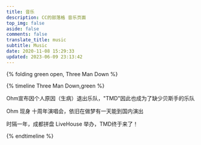 ```yaml
---
title: 音乐
description: CC的部落格 音乐页面
top_img: false
aside: false
comments: false
translate_title: music
subtitle: Music
date: 2020-11-08 15:29:33
updated: 2023-06-09 23:13:42
---
```

<link rel="stylesheet" href="https://jsd.onmicrosoft.cn/npm/aplayer/dist/APlayer.min.css">
<script src="https://jsd.onmicrosoft.cn/npm/aplayer/dist/APlayer.min.js"></script>
<script src="https://jsd.onmicrosoft.cn/npm/@xizeyoupan/meting/dist/Meting.min.js"></script>
<script>var meting_api="https://meting.ccknbc.cc/api?server=:server&type=:type&id=:id&auth=:auth&r=:r"</script>

<!-- https://music.startly.cn/ 不支持 artist
https://meting.yany.ml/api 不支持 qq音乐 音频
https://geekswg-meting.geekswg.top/api 不支持 qq音乐
https://meting.ccknbc.cc/api 支持 Netease, QQ, YouTube Music, Spotify -->

{% folding green open, Three Man Down %}
<!-- {% note green 'fa-solid fa-dice-three' simple %}Three Man Down × Tilly Birds{% endnote %} -->
<meting-js server="netease" type="artist" id="12838890" list-folded="true" theme="#8fbc8f"></meting-js>
<!-- {% note info simple %}2022年8月22日 Ohm宣布因个人原因（生病）退出乐队，"TMD"因此也成为了缺少贝斯手的乐队{% endnote %}
{% note success simple %}2023年8月19日 Ohm 现身 十周年演唱会，依旧在做梦有一天能到国内演出{% endnote %}
{% endfolding %} -->

{% timeline Three Man Down,green %}

<!-- timeline 2022年8月22日 -->

Ohm宣布因个人原因（生病）退出乐队，"TMD"因此也成为了缺少贝斯手的乐队

<!-- endtimeline -->

<!-- timeline 2023年8月19日 -->

Ohm 现身 十周年演唱会，依旧在做梦有一天能到国内演出

<!-- endtimeline -->

<!-- timeline 2024年8月11日 -->

时隔一年，成都拼盘 LiveHouse 举办，TMD终于来了！

<!-- endtimeline -->

{% endtimeline %}